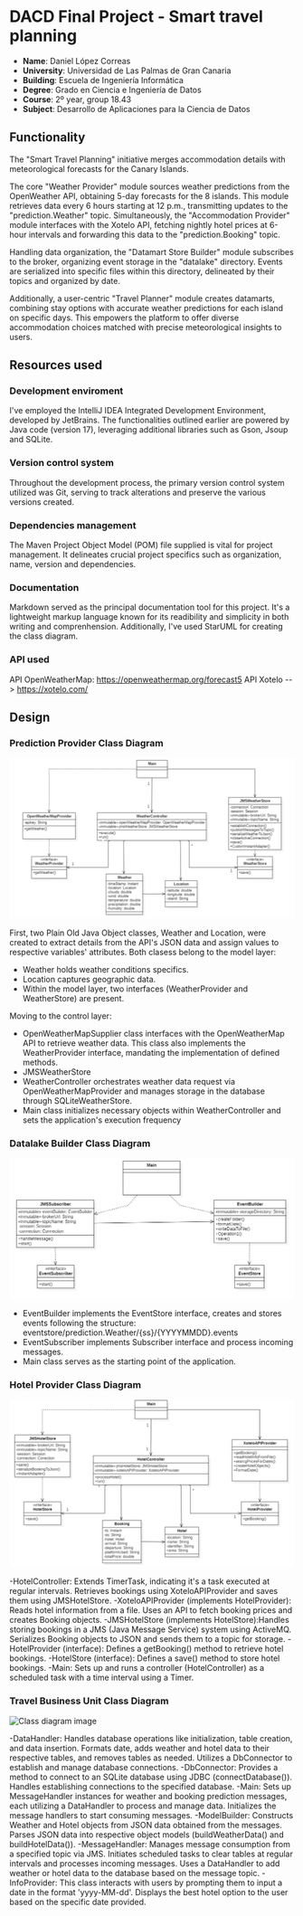 # DACD Final Project - Smart travel planning
- **Name**: Daniel López Correas
- **University**: Universidad de Las Palmas de Gran Canaria
- **Building**: Escuela de Ingeniería Informática
- **Degree**: Grado en Ciencia e Ingeniería de Datos
- **Course**: 2º year, group 18.43
- **Subject**: Desarrollo de Aplicaciones para la Ciencia de Datos

## Functionality

The "Smart Travel Planning" initiative merges accommodation details with meteorological forecasts for the Canary Islands.

The core "Weather Provider" module sources weather predictions from the OpenWeather API, obtaining 5-day forecasts for the 8 islands. This module retrieves data every 6 hours starting at 12 p.m., transmitting updates to the "prediction.Weather" topic. Simultaneously, the "Accommodation Provider" module interfaces with the Xotelo API, fetching nightly hotel prices at 6-hour intervals and forwarding this data to the "prediction.Booking" topic.

Handling data organization, the "Datamart Store Builder" module subscribes to the broker, organizing event storage in the "datalake" directory. Events are serialized into specific files within this directory, delineated by their topics and organized by date.

Additionally, a user-centric "Travel Planner" module creates datamarts, combining stay options with accurate weather predictions for each island on specific days. This empowers the platform to offer diverse accommodation choices matched with precise meteorological insights to users.

## Resources used
### Development enviroment
I've employed the IntelliJ IDEA Integrated Development Environment, developed by JetBrains. The functionalities outlined earlier are powered by Java code (version 17), leveraging additional libraries such as Gson, Jsoup and SQLite.
### Version control system
Throughout the development process, the primary version control system utilized was Git, serving to track alterations and preserve the various versions created.
### Dependencies management
The Maven Project Object Model (POM) file supplied is vital for project management. It delineates crucial project specifics such as organization, name, version and dependencies.
### Documentation
Markdown served as the principal documentation tool for this project. It's a lightweight markup language known for its readibility and simplicity in both writing and comprenhension. Additionally, I've used StarUML for creating the class diagram.
### API used
API OpenWeatherMap: https://openweathermap.org/forecast5
API Xotelo --> https://xotelo.com/


## Design
### Prediction Provider Class Diagram

![Class diagram image](Diagrama_Weather_Provider.png)

First, two Plain Old Java Object classes, Weather and Location, were created to extract details from the API's JSON data and assign values to respective variables' attributes. Both clasess belong to the model layer:

- Weather holds weather conditions specifics.
- Location captures geographic data.
- Within the model layer, two interfaces (WeatherProvider and WeatherStore) are present.

Moving to the control layer:

- OpenWeatherMapSupplier class interfaces with the OpenWeatherMap API to retrieve weather data. This class also implements the WeatherProvider interface, mandating the implementation of defined methods.
- JMSWeatherStore
- WeatherController orchestrates weather data request via OpenWeatherMapProvider and manages storage in the database through SQLiteWeatherStore.
- Main class initializes necessary objects within WeatherController and sets the application's execution frequency

### Datalake Builder Class Diagram

![Class diagram image](Diagrama_Event_Store.png)

 - EventBuilder implements the EventStore interface, creates and stores events following the structure: eventstore/prediction.Weather/{ss}/{YYYYMMDD}.events
 - EventSubscriber implements Subscriber interface and process incoming messages.
 - Main class serves as the starting point of the application.

### Hotel Provider Class Diagram

![Class diagram image](Diagrama_Hotel_Provider.png)

-HotelController: Extends TimerTask, indicating it's a task executed at regular intervals. Retrieves bookings using XoteloAPIProvider and saves them using JMSHotelStore.
-XoteloAPIProvider (implements HotelProvider): Reads hotel information from a file. Uses an API to fetch booking prices and creates Booking objects.
-JMSHotelStore (implements HotelStore):Handles storing bookings in a JMS (Java Message Service) system using ActiveMQ. Serializes Booking objects to JSON and sends them to a topic for storage.
-HotelProvider (interface): Defines a getBooking() method to retrieve hotel bookings.
-HotelStore (interface): Defines a save() method to store hotel bookings.
-Main: Sets up and runs a controller (HotelController) as a scheduled task with a time interval using a Timer.

### Travel Business Unit Class Diagram

![Class diagram image](Diagrama_Travel.png)

-DataHandler: Handles database operations like initialization, table creation, and data insertion. Formats date, adds weather and hotel data to their respective tables, and removes tables as needed. Utilizes a DbConnector to establish and manage database connections.
-DbConnector: Provides a method to connect to an SQLite database using JDBC (connectDatabase()). Handles establishing connections to the specified database.
-Main: Sets up MessageHandler instances for weather and booking prediction messages, each utilizing a DataHandler to process and manage data. Initializes the message handlers to start consuming messages.
-ModelBuilder: Constructs Weather and Hotel objects from JSON data obtained from the messages. Parses JSON data into respective object models (buildWeatherData() and buildHotelData()).
-MessageHandler: Manages message consumption from a specified topic via JMS. Initiates scheduled tasks to clear tables at regular intervals and processes incoming messages. Uses a DataHandler to add weather or hotel data to the database based on the message topic.
-InfoProvider: This class interacts with users by prompting them to input a date in the format 'yyyy-MM-dd'. Displays the best hotel option to the user based on the specific date provided.
